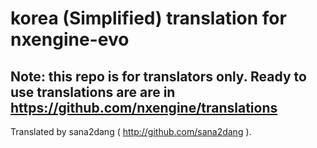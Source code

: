 # korea (Simplified) translation for nxengine-evo
## Note: this repo is for translators only. Ready to use translations are are in https://github.com/nxengine/translations

Translated by sana2dang ( http://github.com/sana2dang ).